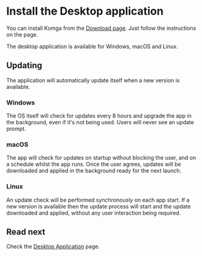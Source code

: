 # Install the Desktop application

You can install Komga from the [Download page](https://download.komga.org). Just follow the instructions on the page.

The desktop application is available for Windows, macOS and Linux.

## Updating

The application will automatically update itself when a new version is available.

### Windows

The OS itself will check for updates every 8 hours and upgrade the app in the background, even if it's not being used. Users will never see an update prompt.

### macOS

The app will check for updates on startup without blocking the user, and on a schedule whilst the app runs. Once the user agrees, updates will be downloaded and applied in the background ready for the next launch.

### Linux

An update check will be performed synchronously on each app start. If a new version is available then the update process will start and the update downloaded and applied, without any user interaction being required.

## Read next

Check the [Desktop Application](/guides/desktop.md) page.